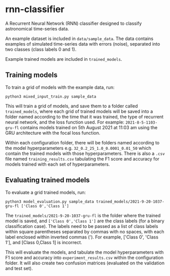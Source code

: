 # rnn-classifier

A Recurrent Neural Network (RNN) classifier designed to classify astronomical time-series data.

An example dataset is included in `data/sample_data`. The data contains examples of simulated time-series data with errors (noise), separated into two classes (class labels 0 and 1).

Example trained models are included in `trained_models`.


## Training models

To train a grid of models with the example data, run:

```
python3 mixed_input_train.py sample_data
```

This will train a grid of models, and save them to a folder called `trained_models`, where each grid of trained models will be saved into a folder named according to the time that it was trained, the type of recurrent neural network, and the loss function used. For example: `2021-8-5-1103-gru-fl` contains models trained on 5th August 2021 at 11:03 am using the GRU architecture with the focal loss function.

Within each configuration folder, there will be folders named according to the model hyperparameters e.g. `32_0.2_25_1.0_0.0001_0.01_50` which contain the trained models with those hyperparameters. There is also a `.csv` file named `training_results.csv` tabulating the F1 score and accuracy for models trained with each set of hyperparameters.

## Evaluating trained models

To evaluate a grid trained models, run:

```
python3 model_evaluation.py sample_data trained_models/2021-9-20-1037-gru-fl ['Class 0','Class 1']
```

The `trained_models/2021-9-20-1037-gru-fl` is the folder where the trained model is saved, and `['Class 0','Class 1']` are the class labels (for a binary classification case). The labels need to be passed as a list of class labels within square parentheses separated by commas with no spaces, with each label enclosed within inverted commas ('). For example, ['Class 0', 'Class 1'], and [Class 0,Class 1] is incorrect. 

This will evaluate the models, and tabulate the model hyperparameters with F1 score and accuracy into `experiment_results.csv` within the configuration folder. It will also create two confusion matrices (evaluated on the validation and test set). 
